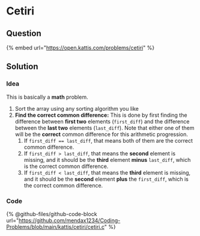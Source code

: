 # Cetiri

## Question

{% embed url="https://open.kattis.com/problems/cetiri" %}

## Solution

### Idea

This is basically a **math** problem.

1. Sort the array using any sorting algorithm you like
2. **Find the correct common difference:** This is done by first finding the difference between **first two** elements (`first_diff`) and the difference between the **last two** elements (`last_diff`). Note that either one of them will be the **correct** common difference for this arithmetic progression.
   1. If `first_diff == last_diff`, that means both of them are the correct common difference.
   2. If `first_diff > last_diff`, that means the **second** element is missing, and it should be the **third** element **minus** `last_diff`, which is the correct common difference.
   3. If `first_diff < last_diff`, that means the **third** element is missing, and it should be the **second** element **plus** the `first_diff`, which is the correct common difference.

### Code

{% @github-files/github-code-block url="https://github.com/mendax1234/Coding-Problems/blob/main/kattis/cetiri/cetiri.c" %}
